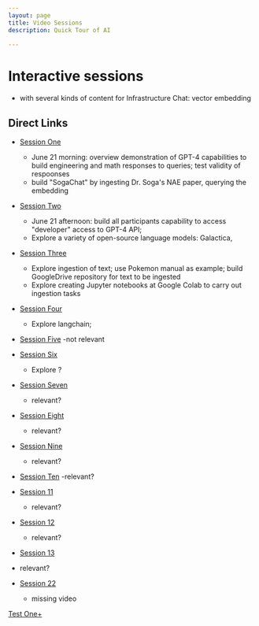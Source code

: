 ```yaml
---
layout: page
title: Video Sessions
description: Quick Tour of AI
    
---
```






# Interactive sessions
- with several kinds of content for Infrastructure Chat: vector embedding

## Direct Links

- [Session One](_lecture/ses01-ju21wam.md)
    - June 21 morning: overview demonstration of GPT-4 capabilities to build engineering and math responses to queries; test validity of respoonses
    - build "SogaChat" by ingesting Dr. Soga's NAE paper, querying the embedding

- [Session Two](_lecture/ses2-ju21wpm.md)
  - June 21 afternoon: build all participants capability to access "developer" access to GPT-4 API;
  - Explore a variety of open-source language models: Galactica, 

- [Session Three](_lecture/ses3-ju22tham.md)
    - Explore ingestion of text; use Pokemon manual as example; build GoogleDrive repository for text to be ingested
    - Explore creating Jupyter notebooks at Google Colab to carry out ingestion tasks

- [Session Four](_lecture/ses4ju22thpm.md)
    - Explore langchain; 

- [Session Five](_lecture/ses5-June27-Tu-morn-LBL.md)
    -not relevant

- [Session Six](_lecture/ses6-June27-Tu-aft-DT.md)
    - Explore ?
- [Session Seven](_lecture/ses7-Ju28Wam-CSI.md)
    - relevant?
- [Session Eight](_lecture/ses8-Ju28wpmS.md)
    - relevant?
- [Session Nine](_lecture/ses9-Ju29Tham.md)
    - relevant?

- [Session Ten](_lecture/ses10ju29thpm.md)
    -relevant?
- [Session 11](_lecture/ses11-July5-Wed-morn-DR.md)
    - relevant?
- [Session 12](_lecture/ses12-July5-Wed-aft-DR.md)
    - relevant?
- [Session 13](_lecture/ses13-July6-Thursday-aft-DR.md)
- relevant?

- [Session 22](_lecture/ses22-July18-Tuesaft.md)
    - missing video





[Test One+](_lecture/ses01-ju21wam)


